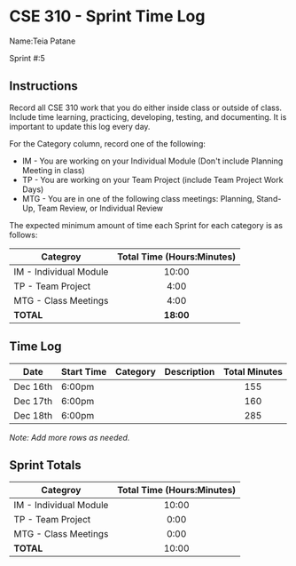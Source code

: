# CSE 310 - Sprint Time Log

Name:Teia Patane

Sprint #:5

## Instructions

Record all CSE 310 work that you do either inside class or outside of class.  Include time learning, practicing, developing, testing, and documenting.  It is important to update this log every day.

For the Category column, record one of the following:
* IM - You are working on your Individual Module (Don't include Planning Meeting in class)
* TP - You are working on your Team Project (include Team Project Work Days)
* MTG - You are in one of the following class meetings: Planning, Stand-Up, Team Review, or Individual Review

The expected minimum amount of time each Sprint for each category is as follows:

|Categroy                       |Total Time (Hours:Minutes)|
|-------------------------------|:------------------------:|
|IM - Individual Module         |          10:00           |
|TP - Team Project              |           4:00           |
|MTG - Class Meetings           |           4:00           |
|**TOTAL**                      |        **18:00**         |

## Time Log

| Date     | Start Time |Category|Description                                 | Total Minutes |
|----------|------------|:------:|--------------------------------------------|:-------------:|
| Dec 16th | 6:00pm     |        |                                            |      155      |
| Dec 17th | 6:00pm     |        |                                            |      160      |
| Dec 18th | 6:00pm     |        |                                            |      285      |


_Note: Add more rows as needed._

## Sprint Totals

|Categroy                       |Total Time (Hours:Minutes)|
|-------------------------------|:------------------------:|
|IM - Individual Module         |          10:00           |
|TP - Team Project              |           0:00           |
|MTG - Class Meetings           |           0:00           |
|**TOTAL**                      |          10:00           |